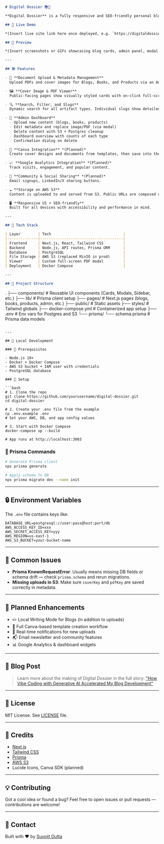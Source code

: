 ```markdown
# Digital Dossier 📚📝

**Digital Dossier** is a fully responsive and SEO-friendly personal blog and content hub built using **Next.js**, **Tailwind CSS**, **Prisma**, **PostgreSQL**, and **AWS S3**. It supports uploading and viewing **blogs**, **books**, and **product documents**, with cover images, PDF viewing/downloading, and admin-level content management.

## 🚀 Live Demo

*(Insert live site link here once deployed, e.g. `https://digitaldossier.com`)*

## 📸 Preview

*(Insert screenshots or GIFs showcasing blog cards, admin panel, modal forms, and PDF viewer)*

---

## 🛠️ Features

- 🧾 **Document Upload & Metadata Management**  
  Upload PDFs and cover images for Blogs, Books, and Products via an Admin panel.

- 🖼️ **Cover Image & PDF Viewer**  
  Public-facing pages show visually styled cards with on-click full-screen PDF viewing and download support.

- 🔍 **Search, Filter, and Slugs**  
  Dynamic search for all artifact types. Individual slugs show detailed views (`/blogs/[slug]`, etc.).

- 🧰 **Admin Dashboard**
  - Upload new content (blogs, books, products)
  - Edit metadata and replace image/PDF (via modal)
  - Delete content with S3 + Postgres cleanup
  - Dashboard overview with counts of each type
  - Confirmation dialog on delete

- 🎨 **Canva Integration** *(Planned)*  
  Create cover designs and documents from templates, then save into the platform.

- 📈 **Google Analytics Integration** *(Planned)*  
  Track visits, engagement, and popular content.

- 📣 **Community & Social Sharing** *(Planned)*  
  Email signups, LinkedIn/X sharing buttons.

- ☁️ **Storage on AWS S3**  
  Content is uploaded to and served from S3. Public URLs are composed dynamically.

- 🖥️ **Responsive UI + SEO-friendly**  
  Built for all devices with accessibility and performance in mind.

---

## 🧩 Tech Stack

| Layer        | Tech                                 |
|--------------|--------------------------------------|
| Frontend     | Next.js, React, Tailwind CSS         |
| Backend      | Node.js, API routes, Prisma ORM      |
| Database     | PostgreSQL                           |
| File Storage | AWS S3 (replaced MinIO in prod)      |
| Viewer       | Custom full-screen PDF modal         |
| Deployment   | Docker Compose                       |

---

## 📁 Project Structure

```

.
├── components/         # Reusable UI components (Cards, Modals, Sidebar, etc.)
├── lib/                # Prisma client setup
├── pages/              # Next.js pages (blogs, books, products, admin, etc.)
├── public/             # Static assets
├── styles/             # Tailwind globals
├── docker-compose.yml  # Containerized app setup
├── .env                # Env vars for Postgres and S3
└── prisma/
└── schema.prisma   # Prisma data models

````

---

## 🧪 Local Development

### 🧰 Prerequisites

- Node.js 18+
- Docker + Docker Compose
- AWS S3 bucket + IAM user with credentials
- PostgreSQL database

### 🏁 Setup

```bash
# 1. Clone the repo
git clone https://github.com/yourusername/digital-dossier.git
cd digital-dossier

# 2. Create your .env file from the example
cp .env.example .env
# Set your AWS, DB, and app config values

# 3. Start with Docker Compose
docker-compose up --build

# App runs at http://localhost:3003
````

### 🔄 Prisma Commands

```bash
# Generate Prisma client
npx prisma generate

# Apply schema to DB
npx prisma migrate dev --name init
```

---

## 🔒 Environment Variables

The `.env` file contains keys like:

```env
DATABASE_URL=postgresql://user:pass@host:port/db
AWS_ACCESS_KEY_ID=xxx
AWS_SECRET_ACCESS_KEY=yyy
AWS_REGION=us-east-1
AWS_S3_BUCKET=your-bucket-name
```

---

## 🐛 Common Issues

* **Prisma KnownRequestError**: Usually means missing DB fields or schema drift — check `prisma.schema` and rerun migrations.
* **Missing uploads in S3**: Make sure `coverKey` and `pdfKey` are saved correctly in metadata.

---

## 📌 Planned Enhancements

* ✏️ Local Writing Mode for Blogs (in addition to uploads)
* 🎨 Full Canva-based template creation workflow
* 🔔 Real-time notifications for new uploads
* 📬 Email newsletter and community features
* 📊 Google Analytics & dashboard widgets

---

## 📖 Blog Post

> Learn more about the making of Digital Dossier in the full story:
> ["How Vibe Coding with Generative AI Accelerated My Blog Development"](https://digitaldossier.com/blog/vibe-coding-ai)

---

## 📂 License

MIT License. See [LICENSE](LICENSE) file.

---

## 🙌 Credits

* [Next.js](https://nextjs.org/)
* [Tailwind CSS](https://tailwindcss.com/)
* [Prisma](https://www.prisma.io/)
* [AWS S3](https://aws.amazon.com/s3/)
* Lucide Icons, Canva SDK (planned)

---

## 💡 Contributing

Got a cool idea or found a bug?
Feel free to open issues or pull requests — contributions are welcome!

---

## 🔗 Contact

Built with ❤️ by [Suvojit Dutta](https://www.linkedin.com/in/suvojit-dutta/)


